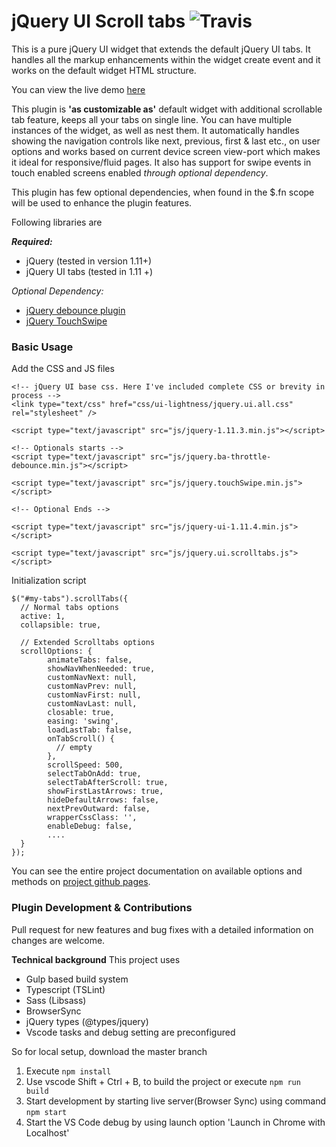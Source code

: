 # jQuery UI Scroll tabs ![Travis](https://travis-ci.org/davidsekar/jQuery-UI-ScrollTab.svg?branch=master)

This is a pure jQuery UI widget that extends the default jQuery UI tabs. It handles all the markup enhancements within the widget create event and it works on the default widget HTML structure.

You can view the live demo [here](demo.html)

This plugin is __'as customizable as'__ default widget with additional scrollable tab feature, keeps all your tabs on single line. You can have multiple instances of the widget, as well as nest them. It automatically handles showing the navigation controls like next, previous, first & last etc., on user options and works based on current device screen view-port which makes it ideal for responsive/fluid pages. It also has support for swipe events in touch enabled screens enabled _through optional dependency_.

This plugin has few optional dependencies, when found in the $.fn scope will be used to enhance the plugin features.

Following libraries are

**_Required:_**
- jQuery (tested in version 1.11+)
- jQuery UI tabs (tested in 1.11 +)

_Optional Dependency:_
- [jQuery debounce plugin](https://github.com/cowboy/jquery-throttle-debounce)
- [jQuery TouchSwipe](https://github.com/mattbryson/TouchSwipe-Jquery-Plugin)


### Basic Usage

Add the CSS and JS files

```
<!-- jQuery UI base css. Here I've included complete CSS or brevity in process -->
<link type="text/css" href="css/ui-lightness/jquery.ui.all.css" rel="stylesheet" />

<script type="text/javascript" src="js/jquery-1.11.3.min.js"></script>

<!-- Optionals starts -->
<script type="text/javascript" src="js/jquery.ba-throttle-debounce.min.js"></script>

<script type="text/javascript" src="js/jquery.touchSwipe.min.js"></script>

<!-- Optional Ends -->

<script type="text/javascript" src="js/jquery-ui-1.11.4.min.js"></script>

<script type="text/javascript" src="js/jquery.ui.scrolltabs.js"></script>
```

Initialization script

```
$("#my-tabs").scrollTabs({
  // Normal tabs options
  active: 1,
  collapsible: true,

  // Extended Scrolltabs options
  scrollOptions: {
        animateTabs: false,
        showNavWhenNeeded: true,
        customNavNext: null,
        customNavPrev: null,
        customNavFirst: null,
        customNavLast: null,
        closable: true,
        easing: 'swing',
        loadLastTab: false,
        onTabScroll() {
          // empty
        },
        scrollSpeed: 500,
        selectTabOnAdd: true,
        selectTabAfterScroll: true,
        showFirstLastArrows: true,
        hideDefaultArrows: false,
        nextPrevOutward: false,
        wrapperCssClass: '',
        enableDebug: false,
        ....
  }
});
```

You can see the entire project documentation on available options and methods on [project github pages](https://davidsekar.github.io/jQuery-UI-ScrollTabs/).

### Plugin Development & Contributions
Pull request for new features and bug fixes with a detailed information on changes are welcome.

**Technical background**
This project uses
- Gulp based build system
- Typescript (TSLint)
- Sass (Libsass)
- BrowserSync
- jQuery types (@types/jquery)
- Vscode tasks and debug setting are preconfigured

So for local setup, download the master branch

1. Execute ```npm install```
2. Use vscode Shift + Ctrl + B, to build the project or execute ```npm run build```
3. Start development by starting live server(Browser Sync) using command ```npm start```
4. Start the VS Code debug by using launch option 'Launch in Chrome with Localhost'

